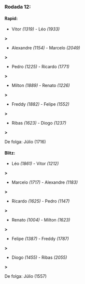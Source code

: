### Rodada 12:

#### Rapid:

* Vitor *(1319)*     -     Léo *(1933)*

 **>** 
* Alexandre *(1154)*     -     Marcelo *(2049)*

 **>** 
* Pedro *(1225)*     -     Ricardo *(1771)*

 **>** 
* Milton *(1889)*     -     Renato *(1226)*

 **>** 
* Freddy *(1882)*     -     Felipe *(1552)*

 **>** 
* Ribas *(1623)*     -     Diogo *(1237)*

 **>** 

De folga: Júlio (1716)

#### Blitz:

* Léo *(1861)*     -     Vitor *(1212)*

 **>** 
* Marcelo *(1717)*     -     Alexandre *(1183)*

 **>** 
* Ricardo *(1625)*     -     Pedro *(1147)*

 **>** 
* Renato *(1004)*     -     Milton *(1623)*

 **>** 
* Felipe *(1387)*     -     Freddy *(1787)*

 **>** 
* Diogo *(1455)*     -     Ribas *(2055)*

 **>** 

De folga: Júlio (1557)

